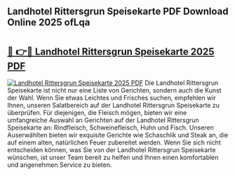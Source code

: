 ## Landhotel Rittersgrun Speisekarte PDF Download Online 2025 ofLqa

# <h2><a href="http://gcbe53.nevu.top/?p=Landhotel+Rittersgrun+Speisekarte">🔗 👉🔴 Landhotel Rittersgrun Speisekarte 2025 PDF</a></h2>

[![Landhotel Rittersgrun Speisekarte 2025 PDF](https://i.imgur.com/dBaPXMq.png)](http://gcbe53.nevu.top/?p=Landhotel+Rittersgrun+Speisekarte)
Die Landhotel Rittersgrun Speisekarte ist nicht nur eine Liste von Gerichten, sondern auch die Kunst der Wahl. Wenn Sie etwas Leichtes und Frisches suchen, empfehlen wir Ihnen, unseren Salatbereich auf der Landhotel Rittersgrun Speisekarte zu überprüfen. Für diejenigen, die Fleisch mögen, bieten wir eine umfangreiche Auswahl an Gerichten auf der Landhotel Rittersgrun Speisekarte an: Rindfleisch, Schweinefleisch, Huhn und Fisch. Unseren Auserwählten bieten wir exquisite Gerichte wie Schaschlik und Steak an, die auf einem alten, natürlichen Feuer zubereitet werden. Wenn Sie sich nicht entscheiden können, was Sie von der Landhotel Rittersgrun Speisekarte wünschen, ist unser Team bereit zu helfen und Ihnen einen komfortablen und angenehmen Service zu bieten.
